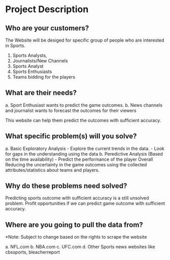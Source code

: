 # Project Description

## Who are your customers? 

The Website will be desiged for specific group of people who are interested in Sports.

  1. Sports Analysts,
  2. Journalists/New Channels
  3. Sports Analyst
  4. Sports Enthusiasts
  5. Teams bidding for the players

## What are their needs? 

  a. Sport Enthusiast wants to predict the game outcomes.
  b. News channels and journalist wants to forecast the outcomes for their viewers

This website can help them predict the outcomes with sufficient accuracy.

## What specific problem(s) will you solve? 

  a. Basic Exploratory Analysis
      - Explore the current trends in the data.
      - Look for gaps in the understanding using the data
  b. Peredictive Analysis (Based on the time availability)
      - Predict the performance of the player
 Overall Reducing the uncertainty in the game outcomes using the collected attributes/statistics about teams and players.

## Why do these problems need solved?

Predicting sports outcome with sufficient accuracy is a still unsolved problem. 
Profit opportunities if we can predict game outcome with sufficient accuracy.

## Where are you going to pull the data from?

*Note: Subject to change based on the rights to scrape the website

  a. NFL.com
  b. NBA.com 
  c. UFC.com 
  d. Other Sports news websites like cbssports, bleacherreport
